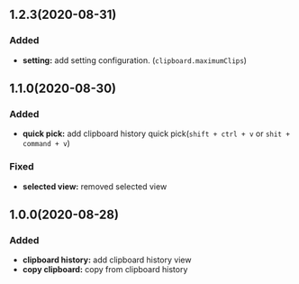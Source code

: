 ## 1.2.3(2020-08-31)
### Added
* **setting:** add setting configuration. (`clipboard.maximumClips`)

## 1.1.0(2020-08-30)
### Added
* **quick pick:** add clipboard history quick pick(`shift + ctrl + v` or `shit + command + v`)
### Fixed
* **selected view:** removed selected view

## 1.0.0(2020-08-28)
### Added
* **clipboard history:** add clipboard history view
* **copy clipboard:** copy from clipboard history
